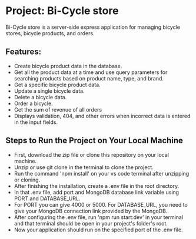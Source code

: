 # Project: Bi-Cycle store
Bi-Cycle store is a server-side express application for managing bicycle stores, bicycle products, and orders.

## Features:

- Create bicycle product data in the database.
- Get all the product data at a time and use query parameters for searching products based on product name, type, and brand.
- Get a specific bicycle product data.
- Update a single bicycle data.
- Delete a bicycle data.
- Order a bicycle.
- Get the sum of revenue of all orders
- Displays validation, 404, and other errors when incorrect data is entered in the input fields.

## Steps to Run the Project on Your Local Machine

- First, download the zip file or clone this repository on your local machine.
- Unzip or use git clone in the terminal to clone the project.
- Run the command 'npm install' on your vs code terminal after unzipping or cloning.
- After finishing the installation, create a .env file in the root directory.
- In that .env file, add port and MongoDB database link variable using PORT and DATABASE_URL.
- For PORT you can give 4000 or 5000. For DATABASE_URL, you need to give your MongoDB connection link provided by the MongoDB.
- After configuring the .env file, run 'npm run start:dev' in your terminal and that terminal should be open in your project's folder's root.
- Now your application should run on the specified port of the .env file.
